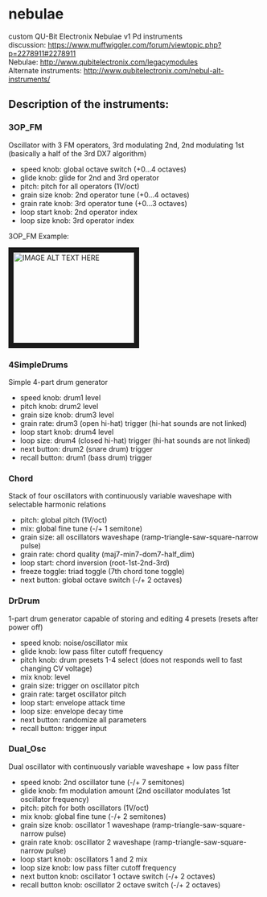 # nebulae
custom QU-Bit Electronix Nebulae v1 Pd instruments <br>
discussion: https://www.muffwiggler.com/forum/viewtopic.php?p=2278911#2278911 <br>
Nebulae: http://www.qubitelectronix.com/legacymodules <br>
Alternate instruments: http://www.qubitelectronix.com/nebul-alt-instruments/ <br>

## Description of the instruments:

### 3OP_FM
Oscillator with 3 FM operators, 3rd modulating 2nd, 2nd modulating 1st (basically a half of the 3rd DX7 algorithm)

* speed knob: global octave switch (+0...4 octaves)
* glide knob: glide for 2nd and 3rd operator
* pitch: pitch for all operators (1V/oct)
* grain size knob: 2nd operator tune (+0...4 octaves)
* grain rate knob: 3rd operator tune (+0...3 octaves)
* loop start knob: 2nd operator index
* loop size knob: 3rd operator index 

3OP_FM Example:

<a href="http://www.youtube.com/watch?feature=player_embedded&v=KAsKHrH6iwU
" target="_blank"><img src="http://img.youtube.com/vi/KAsKHrH6iwU/0.jpg" 
alt="IMAGE ALT TEXT HERE" width="240" height="180" border="10" /></a>

### 4SimpleDrums
Simple 4-part drum generator
* speed knob: drum1 level
* pitch knob: drum2 level
* grain size knob: drum3 level
* grain rate: drum3 (open hi-hat) trigger (hi-hat sounds are not linked)
* loop start knob: drum4 level
* loop size: drum4 (closed hi-hat) trigger (hi-hat sounds are not linked)
* next button: drum2 (snare drum) trigger
* recall button: drum1 (bass drum) trigger

### Chord
Stack of four oscillators with continuously variable waveshape with selectable harmonic relations
* pitch: global pitch (1V/oct)
* mix: global fine tune (-/+ 1 semitone)
* grain size: all oscillators waveshape (ramp-triangle-saw-square-narrow pulse)
* grain rate: chord quality (maj7-min7-dom7-half_dim)
* loop start: chord inversion (root-1st-2nd-3rd)
* freeze toggle: triad toggle (7th chord tone toggle)
* next button: global octave switch (-/+ 2 octaves)

### DrDrum
1-part drum generator capable of storing and editing 4 presets (resets after power off)
* speed knob: noise/oscillator mix
* glide knob: low pass filter cutoff frequency
* pitch knob: drum presets 1-4 select (does not responds well to fast changing CV voltage)
* mix knob: level
* grain size: trigger on oscillator pitch
* grain rate: target oscillator pitch
* loop start: envelope attack time
* loop size: envelope decay time
* next button: randomize all parameters
* recall button: trigger input

### Dual_Osc
Dual oscillator with continuously variable waveshape + low pass filter
* speed knob: 2nd oscillator tune (-/+ 7 semitones)
* glide knob: fm modulation amount (2nd oscillator modulates 1st oscillator frequency)
* pitch: pitch for both oscillators (1V/oct)
* mix knob: global fine tune (-/+ 2 semitones)
* grain size knob: oscillator 1 waveshape (ramp-triangle-saw-square-narrow pulse)
* grain rate knob: oscillator 2 waveshape (ramp-triangle-saw-square-narrow pulse)
* loop start knob: oscillators 1 and 2 mix
* loop size knob: low pass filter cutoff frequency
* next button knob: oscillator 1 octave switch (-/+ 2 octaves)
* recall button knob: oscillator 2 octave switch (-/+ 2 octaves)
